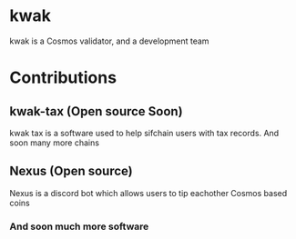 # kwak
kwak is a Cosmos validator, and a development team

# Contributions 
## kwak-tax  (Open source Soon)
   kwak tax is a software used to help sifchain users with tax records. And soon many more chains
## Nexus (Open source)
   Nexus is a discord bot which allows users to tip eachother Cosmos based coins
   
### And soon much more software
